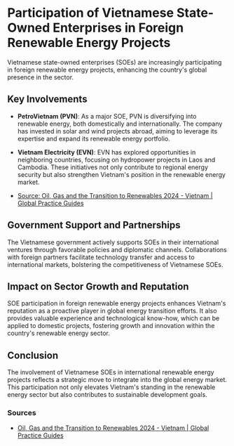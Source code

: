 
# Participation of Vietnamese State-Owned Enterprises in Foreign Renewable Energy Projects

Vietnamese state-owned enterprises (SOEs) are increasingly participating in foreign renewable energy projects, enhancing the country's global presence in the sector.

## Key Involvements

- **PetroVietnam (PVN)**: As a major SOE, PVN is diversifying into renewable energy, both domestically and internationally. The company has invested in solar and wind projects abroad, aiming to leverage its expertise and expand its renewable energy portfolio.

- **Vietnam Electricity (EVN)**: EVN has explored opportunities in neighboring countries, focusing on hydropower projects in Laos and Cambodia. These initiatives not only contribute to regional energy security but also strengthen Vietnam's position in the renewable energy market.

- [Source: Oil, Gas and the Transition to Renewables 2024 - Vietnam | Global Practice Guides](https://practiceguides.chambers.com/practice-guides/oil-gas-and-the-transition-to-renewables-2024/vietnam/trends-and-developments)

## Government Support and Partnerships

The Vietnamese government actively supports SOEs in their international ventures through favorable policies and diplomatic channels. Collaborations with foreign partners facilitate technology transfer and access to international markets, bolstering the competitiveness of Vietnamese SOEs.

## Impact on Sector Growth and Reputation

SOE participation in foreign renewable energy projects enhances Vietnam's reputation as a proactive player in global energy transition efforts. It also provides valuable experience and technological know-how, which can be applied to domestic projects, fostering growth and innovation within the country's renewable energy sector.

## Conclusion

The involvement of Vietnamese SOEs in international renewable energy projects reflects a strategic move to integrate into the global energy market. This participation not only elevates Vietnam's standing in the renewable energy sector but also contributes to sustainable development goals.

### Sources
- [Oil, Gas and the Transition to Renewables 2024 - Vietnam | Global Practice Guides](https://practiceguides.chambers.com/practice-guides/oil-gas-and-the-transition-to-renewables-2024/vietnam/trends-and-developments)
